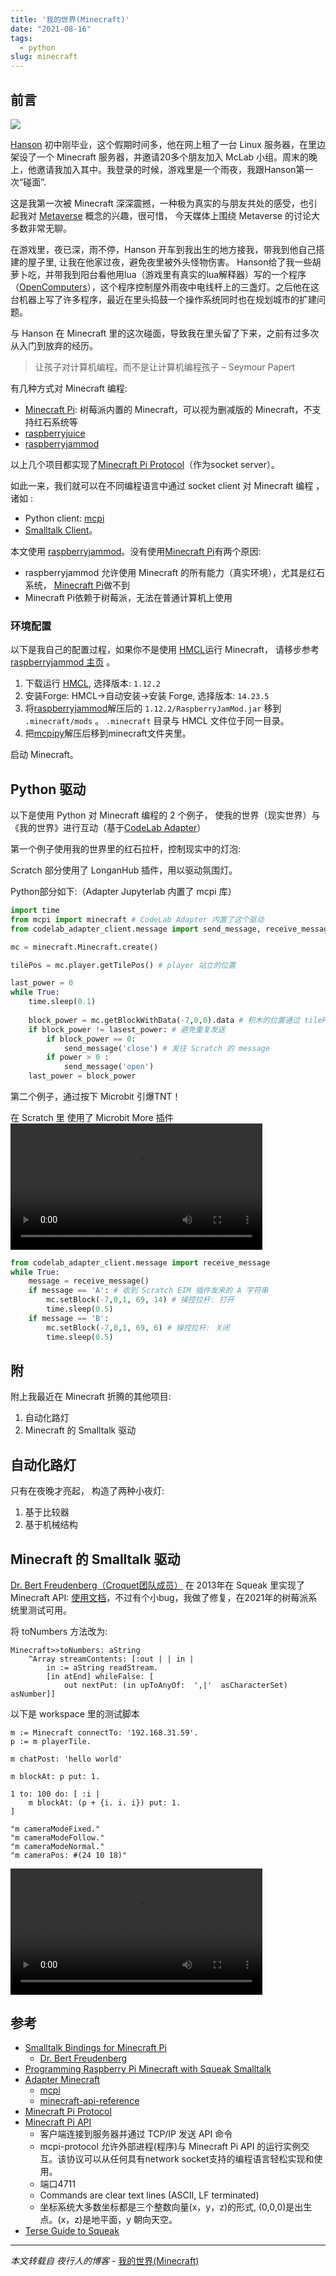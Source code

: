 ```yaml
---
title: '我的世界(Minecraft)'
date: "2021-08-16"
tags:
  - python
slug: minecraft
---
```


## [](https://wwj718.github.io/post/%E7%BC%96%E7%A8%8B/minecraft/#%E5%89%8D%E8%A8%80)前言

[![](https://www.minecraft.net/content/dam/minecraft/home/home-hero-1200x600.jpg)](https://www.minecraft.net/content/dam/minecraft/home/home-hero-1200x600.jpg)

[Hanson](https://codelab.club/blog/2020/05/18/%E7%BC%96%E7%A8%8B%E5%B0%91%E5%B9%B41+1%E8%AE%BF%E8%B0%88/) 初中刚毕业，这个假期时间多，他在网上租了一台 Linux 服务器，在里边架设了一个 Minecraft 服务器，并邀请20多个朋友加入 McLab 小组。周末的晚上，他邀请我加入其中。我登录的时候，游戏里是一个雨夜，我跟Hanson第一次“碰面”.

这是我第一次被 Minecraft 深深震撼，一种极为真实的与朋友共处的感受，也引起我对 [Metaverse](https://en.wikipedia.org/wiki/Metaverse) 概念的兴趣，很可惜， 今天媒体上围绕 Metaverse 的讨论大多数非常无聊。

在游戏里，夜已深，雨不停，Hanson 开车到我出生的地方接我，带我到他自己搭建的屋子里, 让我在他家过夜，避免夜里被外头怪物伤害。 Hanson给了我一些胡萝卜吃，并带我到阳台看他用lua（游戏里有真实的lua解释器）写的一个程序（[OpenComputers](https://www.curseforge.com/minecraft/mc-mods/opencomputers)），这个程序控制屋外雨夜中电线杆上的三盏灯。之后他在这台机器上写了许多程序，最近在里头捣鼓一个操作系统同时也在规划城市的扩建问题。

与 Hanson 在 Minecraft 里的这次碰面，导致我在里头留了下来，之前有过多次从入门到放弃的经历。

> 让孩子对计算机编程，而不是让计算机编程孩子 – Seymour Papert

有几种方式对 Minecraft 编程:

-   [Minecraft Pi](https://www.minecraft.net/en-us/edition/pi): 树莓派内置的 Minecraft，可以视为删减版的 Minecraft，不支持红石系统等
-   [raspberryjuice](https://github.com/zhuowei/RaspberryJuice)
-   [raspberryjammod](https://github.com/arpruss/raspberryjammod)

以上几个项目都实现了[Minecraft Pi Protocol](https://wiki.vg/Minecraft_Pi_Protocol)（作为socket server）。

如此一来，我们就可以在不同编程语言中通过 socket client 对 Minecraft 编程 ，诸如 :

-   Python client: [mcpi](https://github.com/martinohanlon/mcpi)
-   [Smalltalk Client](http://croquetweak.blogspot.co.uk/2013/02/smalltalk-bindings-for-minecraft-pi.html)。

本文使用 [raspberryjammod](https://github.com/arpruss/raspberryjammod)。没有使用[Minecraft Pi](https://www.minecraft.net/en-us/edition/pi)有两个原因:

-   raspberryjammod 允许使用 Minecraft 的所有能力（真实环境），尤其是红石系统， [Minecraft Pi](https://www.minecraft.net/en-us/edition/pi)做不到
-   Minecraft Pi依赖于树莓派，无法在普通计算机上使用

### [](https://wwj718.github.io/post/%E7%BC%96%E7%A8%8B/minecraft/#%E7%8E%AF%E5%A2%83%E9%85%8D%E7%BD%AE)环境配置

以下是我自己的配置过程，如果你不是使用 [HMCL](https://hmcl.huangyuhui.net/)运行 Minecraft， 请移步参考 [raspberryjammod 主页](https://github.com/arpruss/raspberryjammod) 。

1.  下载运行 [HMCL](https://hmcl.huangyuhui.net/download), 选择版本: `1.12.2`
2.  安装Forge: HMCL->自动安装->安装 Forge, 选择版本: `14.23.5`
3.  将[raspberryjammod](https://github.com/arpruss/raspberryjammod/releases/tag/0.94)解压后的 `1.12.2/RaspberryJamMod.jar` 移到 `.minecraft/mods` 。 `.minecraft` 目录与 HMCL 文件位于同一目录。
4.  把[mcpipy](https://github.com/arpruss/raspberryjammod/releases/download/0.94/python-scripts.zip)解压后移到minecraft文件夹里。

启动 Minecraft。

## [](https://wwj718.github.io/post/%E7%BC%96%E7%A8%8B/minecraft/#python-%E9%A9%B1%E5%8A%A8)Python 驱动

以下是使用 Python 对 Minecraft 编程的 2 个例子， 使我的世界（现实世界）与《我的世界》进行互动（基于[CodeLab Adapter](https://adapter.codelab.club/)）

第一个例子使用我的世界里的红石拉杆，控制现实中的灯泡:

Scratch 部分使用了 LonganHub 插件，用以驱动氛围灯。

Python部分如下:（Adapter Jupyterlab 内置了 mcpi 库）
```python
import time
from mcpi import minecraft # CodeLab Adapter 内置了这个驱动
from codelab_adapter_client.message import send_message, receive_message

mc = minecraft.Minecraft.create()

tilePos = mc.player.getTilePos() # player 站立的位置

last_power = 0
while True:
    time.sleep(0.1)
    
    block_power = mc.getBlockWithData(-7,0,0).data # 积木的位置通过 tilePos 推知，也可以使用 F3 查看位置。 getBlockWithData 可以用来获取积木的状态
    if block_power != lasest_power: # 避免重复发送
        if block_power == 0:
            send_message('close') # 发往 Scratch 的 message
        if power > 0 :
            send_message('open')
    last_power = block_power
```

第二个例子，通过按下 Microbit 引爆TNT！

在 Scratch 里 使用了 Microbit More 插件
<video width="80%" src="https://adapter.codelab.club/video/1629096775200063.mp4" controls="controls"></video>

```python
from codelab_adapter_client.message import receive_message
while True:
    message = receive_message()
    if message == 'A': # 收到 Scratch EIM 插件发来的 A 字符串
        mc.setBlock(-7,0,1, 69, 14) # 操控拉杆: 打开
        time.sleep(0.5)
    if message == 'B':
        mc.setBlock(-7,0,1, 69, 6) # 操控拉杆: 关闭
        time.sleep(0.5)
```
## [](https://wwj718.github.io/post/%E7%BC%96%E7%A8%8B/minecraft/#%E9%99%84)附

附上我最近在 Minecraft 折腾的其他项目:

1.  自动化路灯
2.  Minecraft 的 Smalltalk 驱动

## [](https://wwj718.github.io/post/%E7%BC%96%E7%A8%8B/minecraft/#%E8%87%AA%E5%8A%A8%E5%8C%96%E8%B7%AF%E7%81%AF)自动化路灯

只有在夜晚才亮起， 构造了两种小夜灯:

1.  基于比较器
2.  基于机械结构

## [](https://wwj718.github.io/post/%E7%BC%96%E7%A8%8B/minecraft/#minecraft-%E7%9A%84-smalltalk-%E9%A9%B1%E5%8A%A8)Minecraft 的 Smalltalk 驱动

[Dr. Bert Freudenberg（Croquet团队成员）](http://www.freudenbergs.de/bert/) 在 2013年在 Squeak 里实现了 Minecraft API: [使用文档](https://ericclack.blogspot.com/2014/03/programming-raspberry-pi-minecraft-with.html)，不过有个小bug，我做了修复，在2021年的树莓派系统里测试可用。

将 toNumbers 方法改为:

```smalltalk
Minecraft>>toNumbers: aString
	^Array streamContents: [:out | | in |
		in := aString readStream.
		[in atEnd] whileFalse: [
			out nextPut: (in upToAnyOf:  ',|'  asCharacterSet) asNumber]]

```

以下是 workspace 里的测试脚本

```
m := Minecraft connectTo: '192.168.31.59'.
p := m playerTile.

m chatPost: 'hello world'

m blockAt: p put: 1.

1 to: 100 do: [ :i | 
    m blockAt: (p + {i. i. i}) put: 1.
]

"m cameraModeFixed."
"m cameraModeFollow."
"m cameraModeNormal."
"m cameraPos: #(24 10 18)"
```
<video width="80%" src="https://adapter.codelab.club/video/1629096899852783.mp4" controls="controls"></video>

## [](https://wwj718.github.io/post/%E7%BC%96%E7%A8%8B/minecraft/#%E5%8F%82%E8%80%83)参考

-   [Smalltalk Bindings for Minecraft Pi](http://croquetweak.blogspot.co.uk/2013/02/smalltalk-bindings-for-minecraft-pi.html)
    -   [Dr. Bert Freudenberg](http://www.freudenbergs.de/bert/)
-   [Programming Raspberry Pi Minecraft with Squeak Smalltalk](https://ericclack.blogspot.com/2014/03/programming-raspberry-pi-minecraft-with.html)
-   [Adapter Minecraft](https://adapter.codelab.club/extension_guide/minecraft/)
    -   [mcpi](https://github.com/martinohanlon/mcpi)
    -   [minecraft-api-reference](https://www.stuffaboutcode.com/p/minecraft-api-reference.html)
-   [Minecraft Pi Protocol](https://wiki.vg/Minecraft_Pi_Protocol)
-   [Minecraft Pi API](https://github.com/martinohanlon/Minecraft-Pi-API/blob/master/api.md)
    -   客户端连接到服务器并通过 TCP/IP 发送 API 命令
    -   mcpi-protocol 允许外部进程(程序)与 Minecraft Pi API 的运行实例交互。该协议可以从任何具有network socket支持的编程语言轻松实现和使用。
    -   端口4711
    -   Commands are clear text lines (ASCII, LF terminated)
    -   坐标系统大多数坐标都是三个整数向量(x，y，z)的形式, (0,0,0)是出生点。(x，z)是地平面，y 朝向天空。
-   [Terse Guide to Squeak](https://squeak.org/documentation/terse_guide/)


---
_本文转载自 夜行人的博客_ - [我的世界(Minecraft)](https://wwj718.github.io/post/%E7%BC%96%E7%A8%8B/minecraft/)